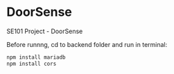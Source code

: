 # DoorSense
SE101 Project - DoorSense

Before runnng, cd to backend folder and run in terminal:
``` Bash
npm install mariadb
npm install cors
```